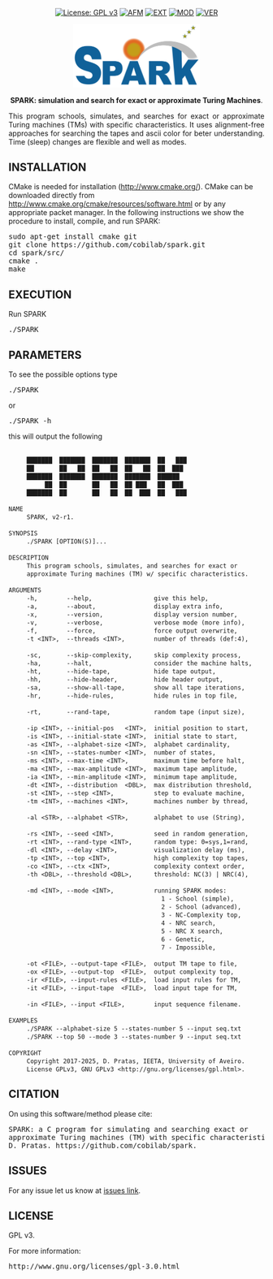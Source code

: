 <div align="center">

[![License: GPL v3](https://img.shields.io/badge/License-GPL%20v3-blue.svg)](LICENSE)
[![AFM](https://img.shields.io/static/v1.svg?label=Method&message=alignment-free&color=yellow)](#)
[![EXT](https://img.shields.io/static/v1.svg?label=Extra&message=color-ascii&color=orange)](#)
[![MOD](https://img.shields.io/static/v1.svg?label=Mode&message=multi&color=blue)](#)
[![VER](https://img.shields.io/static/v1.svg?label=Version&message=2.1&color=green)](#)

</div>

<p align="center"><img src="imgs/logo.png" alt="SPARK" width="250" border="0" /></p>
<p align="center">
<b>SPARK: simulation and search for exact or approximate Turing Machines</b>. 
</p>

<p align="justify">
This program schools, simulates, and searches for exact or approximate Turing machines (TMs) with specific characteristics. It uses alignment-free approaches for searching the tapes and ascii color for beter understanding. Time (sleep) changes are flexible and well as modes.
</p>

## INSTALLATION ##

CMake is needed for installation (http://www.cmake.org/). CMake can be downloaded directly from http://www.cmake.org/cmake/resources/software.html or by any appropriate packet manager. In the following instructions we show the procedure to install, compile, and run SPARK:

<pre>
sudo apt-get install cmake git
git clone https://github.com/cobilab/spark.git
cd spark/src/
cmake .
make
</pre>

## EXECUTION

Run SPARK
<pre>
./SPARK 
</pre>

## PARAMETERS

To see the possible options type
<pre>
./SPARK
</pre>
or
<pre>
./SPARK -h
</pre>
this will output the following
```
                                                                     
     ███████  ███████  ███████  ███████  ██   ███                    
     ██       ██   ██  ██   ██  ██   ██  ██  ███                     
     ███████  ███████  ███████  ███████  ██████                      
          ██  ██       ██   ██  ██ ███   ██  ███                     
     ███████  ██       ██   ██  ██  ███  ██   ███                    
                                                                     
NAME                                                                 
     SPARK, v2-r1.                                                 
                                                                     
SYNOPSIS                                                             
     ./SPARK [OPTION(S)]...                                          
                                                                     
DESCRIPTION                                                          
     This program schools, simulates, and searches for exact or      
     approximate Turing machines (TM) w/ specific characteristics.   
                                                                     
ARGUMENTS                                                            
     -h,        --help,                 give this help,              
     -a,        --about,                display extra info,          
     -x,        --version,              display version number,      
     -v,        --verbose,              verbose mode (more info),    
     -f,        --force,                force output overwrite,      
     -t <INT>,  --threads <INT>,        number of threads (def:4),  
                                                                     
     -sc,       --skip-complexity,      skip complexity process,     
     -ha,       --halt,                 consider the machine halts,  
     -ht,       --hide-tape,            hide tape output,            
     -hh,       --hide-header,          hide header output,          
     -sa,       --show-all-tape,        show all tape iterations,    
     -hr,       --hide-rules,           hide rules in top file,      
                                                                     
     -rt,       --rand-tape,            random tape (input size),    
                                                                     
     -ip <INT>, --initial-pos   <INT>,  initial position to start,   
     -is <INT>, --initial-state <INT>,  initial state to start,      
     -as <INT>, --alphabet-size <INT>,  alphabet cardinality,        
     -sn <INT>, --states-number <INT>,  number of states,            
     -ms <INT>, --max-time <INT>,       maximum time before halt,    
     -ma <INT>, --max-amplitude <INT>,  maximum tape amplitude,      
     -ia <INT>, --min-amplitude <INT>,  minimum tape amplitude,      
     -dt <INT>, --distribution  <DBL>,  max distribution threshold,  
     -st <INT>, --step <INT>,           step to evaluate machine,    
     -tm <INT>, --machines <INT>,       machines number by thread,   
                                                                     
     -al <STR>, --alphabet <STR>,       alphabet to use (String),    
                                                                     
     -rs <INT>, --seed <INT>,           seed in random generation,   
     -rt <INT>, --rand-type <INT>,      random type: 0=sys,1=rand,   
     -dl <INT>, --delay <INT>,          visualization delay (ms),    
     -tp <INT>, --top <INT>,            high complexity top tapes,   
     -co <INT>, --ctx <INT>,            complexity context order,    
     -th <DBL>, --threshold <DBL>,      threshold: NC(3) | NRC(4),   
                                                                     
     -md <INT>, --mode <INT>,           running SPARK modes:         
                                          1 - School (simple),       
                                          2 - School (advanced),     
                                          3 - NC-Complexity top,     
                                          4 - NRC search,            
                                          5 - NRC X search,          
                                          6 - Genetic,               
                                          7 - Impossible,            
                                                                     
     -ot <FILE>, --output-tape <FILE>,  output TM tape to file,      
     -ox <FILE>, --output-top  <FILE>,  output complexity top,       
     -ir <FILE>, --input-rules <FILE>,  load input rules for TM,     
     -it <FILE>, --input-tape  <FILE>,  load input tape for TM,      
                                                                     
     -in <FILE>, --input <FILE>,        input sequence filename.     
                                                                     
EXAMPLES                                                             
     ./SPARK --alphabet-size 5 --states-number 5 --input seq.txt     
     ./SPARK --top 50 --mode 3 --states-number 9 --input seq.txt     
                                                                     
COPYRIGHT                                                            
     Copyright 2017-2025, D. Pratas, IEETA, University of Aveiro.    
     License GPLv3, GNU GPLv3 <http://gnu.org/licenses/gpl.html>.
```

## CITATION ##

On using this software/method please cite:

<pre>
SPARK: a C program for simulating and searching exact or
approximate Turing machines (TM) with specific characteristics. 
D. Pratas. https://github.com/cobilab/spark.
</pre>

## ISSUES ##

For any issue let us know at [issues link](https://github.com/cobilab/spark/issues).

## LICENSE ##

GPL v3.

For more information:
<pre>http://www.gnu.org/licenses/gpl-3.0.html</pre>

